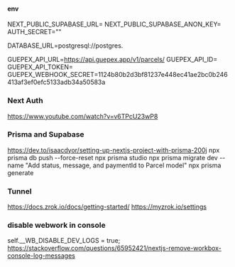 #### env
NEXT_PUBLIC_SUPABASE_URL=
NEXT_PUBLIC_SUPABASE_ANON_KEY=
AUTH_SECRET=""

DATABASE_URL=postgresql://postgres.

GUEPEX_API_URL=https://api.guepex.app/v1/parcels/
GUEPEX_API_ID=
GUEPEX_API_TOKEN=
GUEPEX_WEBHOOK_SECRET=1124b80b2d3bf81237e448ec41ae2bc0b246413af3ef0efc5133adb34a50583a

### Next Auth
https://www.youtube.com/watch?v=v6TPcU23wP8


### Prisma and Supabase
https://dev.to/isaacdyor/setting-up-nextjs-project-with-prisma-200j
npx prisma db push --force-reset
npx prisma studio
npx prisma migrate dev --name "Add status, message, and paymentId to Parcel model"
npx prisma generate

### Tunnel
https://docs.zrok.io/docs/getting-started/
https://myzrok.io/settings


### disable webwork in console
self.__WB_DISABLE_DEV_LOGS = true;
https://stackoverflow.com/questions/65952421/nextjs-remove-workbox-console-log-messages